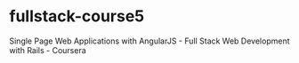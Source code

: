 # fullstack-course5
Single Page Web Applications with AngularJS - Full Stack Web Development with Rails - Coursera
